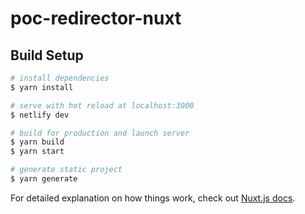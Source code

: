# poc-redirector-nuxt

## Build Setup

```bash
# install dependencies
$ yarn install

# serve with hot reload at localhost:3000
$ netlify dev

# build for production and launch server
$ yarn build
$ yarn start

# generate static project
$ yarn generate
```

For detailed explanation on how things work, check out [Nuxt.js docs](https://nuxtjs.org).

